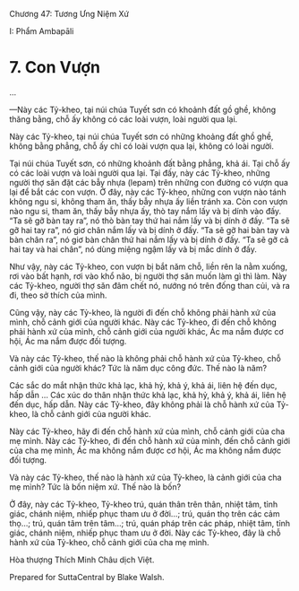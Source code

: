  

Chương 47: Tương Ưng Niệm Xứ

I: Phẩm Ambapāli

# 7\. Con Vượn

…

—Này các Tỷ-kheo, tại núi chúa Tuyết sơn có khoảnh đất gồ ghề, không thăng bằng, chỗ ấy không có các loài vượn, loài người qua lại.

Này các Tỷ-kheo, tại núi chúa Tuyết sơn có những khoảng đất ghồ ghề, không bằng phẳng, chỗ ấy chỉ có loài vượn qua lại, không có loài người.

Tại núi chúa Tuyết sơn, có những khoảnh đất bằng phẳng, khả ái. Tại chỗ ấy có các loài vượn và loài người qua lại. Tại đấy, này các Tỷ-kheo, những người thợ săn đặt các bẫy nhựa (lepam) trên những con đường có vượn qua lại để bắt các con vượn. Ở đây, này các Tỷ-kheo, những con vượn nào tánh không ngu si, không tham ăn, thấy bẫy nhựa ấy liền tránh xa. Còn con vượn nào ngu si, tham ăn, thấy bẫy nhựa ấy, thò tay nắm lấy và bị dính vào đấy. “Ta sẽ gỡ bàn tay ra”, nó thò bàn tay thứ hai nắm lấy và bị dính ở đấy. “Ta sẽ gỡ hai tay ra”, nó giơ chân nắm lấy và bị dính ở đấy. “Ta sẽ gỡ hai bàn tay và bàn chân ra”, nó giơ bàn chân thứ hai nắm lấy và bị dính ở đấy. “Ta sẽ gỡ cả hai tay và hai chân”, nó dùng miệng ngậm lấy và bị mắc dính ở đấy.

Như vậy, này các Tỷ-kheo, con vượn bị bắt năm chỗ, liền rên la nằm xuống, rơi vào bất hạnh, rơi vào khổ não, bị người thợ săn muốn làm gì thì làm. Này các Tỷ-kheo, người thợ săn đâm chết nó, nướng nó trên đống than củi, và ra đi, theo sở thích của mình.

Cũng vậy, này các Tỷ-kheo, là người đi đến chỗ không phải hành xứ của mình, chỗ cảnh giới của người khác. Này các Tỷ-kheo, đi đến chỗ không phải hành xứ của mình, chỗ cảnh giới của người khác, Ác ma nắm được cơ hội, Ác ma nắm được đối tượng.

Và này các Tỷ-kheo, thế nào là không phải chỗ hành xứ của Tỷ-kheo, chỗ cảnh giới của người khác? Tức là năm dục công đức. Thế nào là năm?

Các sắc do mắt nhận thức khả lạc, khả hỷ, khả ý, khả ái, liên hệ đến dục, hấp dẫn … Các xúc do thân nhận thức khả lạc, khả hỷ, khả ý, khả ái, liên hệ đến dục, hấp dẫn. Này các Tỷ-kheo, đây không phải là chỗ hành xứ của Tỷ-kheo, là chỗ cảnh giới của người khác.

Này các Tỷ-kheo, hãy đi đến chỗ hành xứ của mình, chỗ cảnh giới của cha mẹ mình. Này các Tỷ-kheo, đi đến chỗ hành xứ của mình, đến chỗ cảnh giới của cha mẹ mình, Ác ma không nắm được cơ hội, Ác ma không nắm được đối tượng.

Và này các Tỷ-kheo, thế nào là hành xứ của Tỷ-kheo, là cảnh giới của cha mẹ mình? Tức là bốn niệm xứ. Thế nào là bốn?

Ở đây, này các Tỷ-kheo, Tỷ-kheo trú, quán thân trên thân, nhiệt tâm, tỉnh giác, chánh niệm, nhiếp phục tham ưu ở đời…; trú, quán thọ trên các cảm thọ…; trú, quán tâm trên tâm…; trú, quán pháp trên các pháp, nhiệt tâm, tỉnh giác, chánh niệm, nhiếp phục tham ưu ở đời. Này các Tỷ-kheo, đây là chỗ hành xứ của Tỷ-kheo, chỗ cảnh giới của cha mẹ mình.

Hòa thượng Thích Minh Châu dịch Việt.

Prepared for SuttaCentral by Blake Walsh.